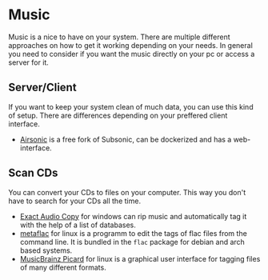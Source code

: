 # Music

Music is a nice to have on your system.
There are multiple different approaches on how to get it working depending on
your needs.
In general you need to consider if you want the music directly on your pc or
access a server for it.

## Server/Client

If you want to keep your system clean of much data, you can use this kind of setup.
There are differences depending on your preffered client interface.

- [Airsonic](./airsonic.md) is a free fork of Subsonic, can be dockerized and has
  a web-interface.

## Scan CDs

You can convert your CDs to files on your computer.
This way you don't have to search for your CDs all the time.

- [Exact Audio Copy](https://www.exactaudiocopy.de) for windows can rip music
  and automatically tag it with the help of a list of databases.
- [metaflac](https://linux.die.net/man/1/metaflac) for linux is a programm
  to edit the tags of flac files from the command line.
  It is bundled in the `flac` package for debian and arch based systems.
- [MusicBrainz Picard](https://picard.musicbrainz.org/) for linux is a
  graphical user interface for tagging files of many different formats.
